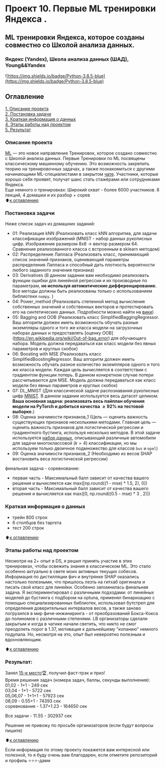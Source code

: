 # Проект 10. Первые ML тренировки Яндекса .   
##  ML тренировки Яндекса, которое созданы совместно со Школой анализа данных.  
### Яндекс (Yandex), Школа анализа данных (ШАД), Young&&Yandex  
![https://img.shields.io/badge/Python-3.8.5-blue](https://img.shields.io/badge/Python-3.8.5-blue)

## Оглавление  
[1. Описание проекта](https://github.com/alex-sokolov2011/skillfactory_rds/blob/master/module_10/README.md#Описание-проекта)  
[2. Постановка задачи](https://github.com/alex-sokolov2011/skillfactory_rds/blob/master/module_10/README.md#Постановка-задачи)  
[3. Краткая информация о данных](https://github.com/alex-sokolov2011/skillfactory_rds/blob/master/module_10/README.md#Краткая-информация-о-данных)  
[4. Этапы работы над проектом](https://github.com/alex-sokolov2011/skillfactory_rds/blob/master/module_10/README.md#Этапы-работы-над-проектом)  
[5. Результат](https://github.com/alex-sokolov2011/skillfactory_rds/blob/master/module_10/README.md#Результат)  

### Описание проекта  
[ML](https://yandex.ru/yaintern/training) — это новое направление Тренировок, которое создано совместно с Школой анализа данных. Первые Тренировки по ML посвящены классическому машинному обучению. Это возможность закрепить теорию на тренировочных задачах, а также познакомиться с другими начинающими ML-специалистами в закрытом [чате](https://web.telegram.org/a/#-1001931803693_17202). Участники, которые хорошо себя проявят, получат шанс стать стажёрами или сотрудниками Яндекса.  
Еще немного о тренировках: Широкий охват - более 6000 участников. 8 лекций, 4 домашки и их разбор + сорев  
:arrow_up:[к оглавлению](https://github.com/alex-sokolov2011/skillfactory_rds/blob/master/module_10/README.md#оглавление)

### Постановка задачи
Ниже список задач из домашних заданий:  
- 01: Реализация kNN (Реализовать класс kNN алгоритма, для задачи классификации изображений (MNIST - набор данных рукописных цифр. Изображение размером 8x8 -> вектор размером 64. Сравнение реализованного класса с встроенным в sklearn методом)  
- 02: Распределение Лапласа (Реализовать класс, принимающий список значений признаков, оценивающий параметры распределения Лапласа и способный дать плотность вероятности любого заданного значения признака)  
- 03: Derivatives (В данном задании вам необходимо реализовать функции ошибки для линейной регрессии и их производные по параметрам, __не используя автоматические дифференцирование.__ Все методы должны быть реализованы только с использованием библиотеки `numpy`. )  
- 04: Power_method (Реализовать степенной метод вычисления собственных значений и собственных векторов и протестировать его на синтетических данных. Подробности можно найти на [вики](https://ru.wikipedia.org/wiki/Степенной_метод))  
- 05: Bagging and OOB (Реализовать класс SimplifiedBaggingRegressor. Ваш алгоритм должен иметь возможность обучать разные экземпляры одного и того же класса модели на загрузочных наборах данных и предоставлять [оценку OOB] (https://en.wikipedia.org/wiki/Out-of-bag_error) для обучающего набора. Модель должна передаваться как класс модели без явных параметров и круглых скобок)  
- 06: Boosting with MSE (Реализовать класс SimplifiedBoostingRegressor. Ваш алгоритм должен иметь возможность обучать разное количество экземпляров одного и того же класса модели. Каждая цель вычисляется в соответствии с градиентом функции потерь. В данном конкретном случае потери рассчитываются для MSE. Модель должна передаваться как класс модели без явных параметров и круглых скобок)  
- 07: DL_MNIST (Для классической задаче распознавания рукописных цифр [MNIST](http://yann.lecun.com/exdb/mnist/). В данном задании используется весь датасет целиком. __Ваша основная задача: реализовать весь пайплан обучения модели на PyTorch и добиться качества $\geq 92\%$ на тестовой выборке.__)  
- 08: Оценка значимости признаков_1 (Цель — оценить важность существующих признаков несколькими методами. Главная цель — оценить важность признаков для логистической регрессии и градиентного бустинга, используя несколько методов. В этой задаче используется [набор данных](https://archive.ics.uci.edu/ml/datasets/Statlog+%28Vehicle+Silhouettes%29), описывающий различные автомобили для задачи многоклассовой ($k=4$) классификации, но мы используем только двоичное подмножество для классов `bus` и `opel`)  
- 09: Оценка значимости признаков_2 (Необходимо из весов SHAP востановить веса логистической регрессии)  

финальная задача - соревнование:  
- первая часть - Максимальный балл зависит от качества вашего решения и вычисляется как max([np.round((1 - mse) * 1.5, 2), 0])  
- вторая часть - Максимальный балл зависит от качества вашего решения и вычисляется как max([0, np.round((0.5 - mse) * 3 , 2)])  

### Краткая информация о данных
- трейн 800 строк
- 6 столбцов без таргета
- тест 200 строк

:arrow_up:[к оглавлению](https://github.com/alex-sokolov2011/skillfactory_rds/blob/master/module_10/README.md#оглавление)

### Этапы работы над проектом  

Несмотря на 2+ опыт в DS, я решил принять участие в этих тренировках, чтобы освежить знания в классическом ML. Это стало особенно актуально в свете моих активных текущих собесов.  
Информация по дистилляции фич и внутрянке SHAP оказались настолько полезными, что пришлось лезть на гитхаб оригинала и писать свой класс для линейки. Особенно запомнилась финальная задача. Я экспериментировал с различными подходами: от линейных моделей до бустинга с подбором на optuna, применял бинаризацию с помощью специализированных библиотек, использовал бутстреп для определения доверительных интервалов весов, а также заново погрузился в мир фиче-инжиниринга - от преобразований Бокса-Кокса до полиномов с различными степенями. LB организаторы сделали закрытым и когда в чатике начали светить, что никто не смог преодолеть порог в 1.37, мотивация к дальнейшему "копанию" немного подупала. Но, несмотря на это, опыт был невероятно полезным и вдохновляющим.  
  
:arrow_up:[к оглавлению](https://github.com/alex-sokolov2011/skillfactory_rds/blob/master/module_10/README.md#оглавление)

### Результат:  
Занял [15-е место](https://github.com/alex-sokolov2011/diplomas_and_certificates/blob/main/Data_Science/DS_2023_Yandex_ML_training_e4c9241-fc22-47ff-9e7f-d2077a2bfae3.pdf)🏆, получил фаст-трэк и приз!  
Время решения задач (номера задач, баллы, секунды выполнения):  
01,02 - 1+1 - 249 сек  
03,04 - 1+1 - 5722 сек  
05,06,07 - 1+1+1 - 57923 сек  
08,09 - 0.55+1 - 74393 сек  
соревнование - 1.37+1.23 - 164650 сек  

Все задачи - 11.55 - 302937 сек  

Решение не привожу по просьбе организаторов (если будут вопросы пишите)  
  
:arrow_up:[к оглавлению](https://github.com/alex-sokolov2011/skillfactory_rds/blob/master/module_10/README.md#оглавление)

Если информация по этому проекту покажется вам интересной или полезной, то я буду очень вам благодарен, если отметите репозиторий и профиль ⭐️⭐️⭐️-дами